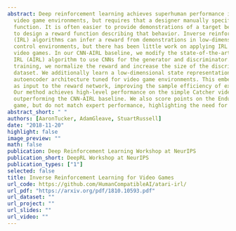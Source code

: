 ```yaml
---
abstract: Deep reinforcement learning achieves superhuman performance in a range of
  video game environments, but requires that a designer manually specify a reward
  function. It is often easier to provide demonstrations of a target behavior than
  to design a reward function describing that behavior. Inverse reinforcement learning
  (IRL) algorithms can infer a reward from demonstrations in low-dimensional continuous
  control environments, but there has been little work on applying IRL to high-dimensional
  video games. In our CNN-AIRL baseline, we modify the state-of-the-art adversarial
  IRL (AIRL) algorithm to use CNNs for the generator and discriminator. To stabilize
  training, we normalize the reward and increase the size of the discriminator training
  dataset. We additionally learn a low-dimensional state representation using a novel
  autoencoder architecture tuned for video game environments. This embedding is used
  as input to the reward network, improving the sample efficiency of expert demonstrations.
  Our method achieves high-level performance on the simple Catcher video game, substantially
  outperforming the CNN-AIRL baseline. We also score points on the Enduro Atari racing
  game, but do not match expert performance, highlighting the need for further work.
abstract_short: " "
authors: [AaronTucker, AdamGleave, StuartRussell]
date: "2018-11-20"
highlight: false
image_preview: ""
math: false
publication: Deep Reinforcement Learning Workshop at NeurIPS
publication_short: DeepRL Workshop at NeurIPS
publication_types: ["1"]
selected: false
title: Inverse Reinforcement Learning for Video Games
url_code: https://github.com/HumanCompatibleAI/atari-irl/
url_pdf: "https://arxiv.org/pdf/1810.10593.pdf"
url_dataset: ""
url_project: ""
url_slides: ""
url_video: ""
---
```


